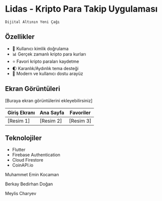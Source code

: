

# Lidas - Kripto Para Takip Uygulaması
    Dijital Altının Yeni Çağı


## Özellikler

- 🔐 Kullanıcı kimlik doğrulama
- 📊 Gerçek zamanlı kripto para kurları
- ⭐ Favori kripto paraları kaydetme
- 🌓 Karanlık/Aydınlık tema desteği
- 📱 Modern ve kullanıcı dostu arayüz

## Ekran Görüntüleri

[Buraya ekran görüntülerini ekleyebilirsiniz]

| Giriş Ekranı | Ana Sayfa | Favoriler |
|--------------|-----------|-----------|
| [Resim 1]    | [Resim 2] | [Resim 3] |

## Teknolojiler

- Flutter
- Firebase Authentication
- Cloud Firestore
- CoinAPI.io

Muhammet Emin Kocaman

Berkay Bedirhan Doğan

Meylis Charyev
